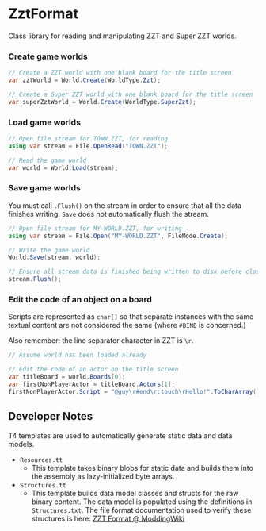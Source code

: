# ZztFormat

Class library for reading and manipulating ZZT and Super ZZT worlds.

### Create game worlds

```csharp
// Create a ZZT world with one blank board for the title screen
var zztWorld = World.Create(WorldType.Zzt);

// Create a Super ZZT world with one blank board for the title screen
var superZztWorld = World.Create(WorldType.SuperZzt);
```

### Load game worlds

```csharp
// Open file stream for TOWN.ZZT, for reading
using var stream = File.OpenRead("TOWN.ZZT");

// Read the game world
var world = World.Load(stream);
```

### Save game worlds

You must call `.Flush()` on the stream in order to ensure that all the data
finishes writing. `Save` does not automatically flush the stream.

```csharp
// Open file stream for MY-WORLD.ZZT, for writing
using var stream = File.Open("MY-WORLD.ZZT", FileMode.Create);

// Write the game world
World.Save(stream, world);

// Ensure all stream data is finished being written to disk before closing
stream.Flush();
```

### Edit the code of an object on a board

Scripts are represented as `char[]` so that separate instances with the same
textual content are not considered the same (where `#BIND` is concerned.)

Also remember: the line separator character in ZZT is `\r`.

```csharp
// Assume world has been loaded already

// Edit the code of an actor on the title screen
var titleBoard = world.Boards[0];
var firstNonPlayerActor = titleBoard.Actors[1];
firstNonPlayerActor.Script = "@guy\r#end\r:touch\rHello!".ToCharArray();
```

## Developer Notes

T4 templates are used to automatically generate static data and data models.

- `Resources.tt`
  - This template takes binary blobs for static data and builds them into the
    assembly as lazy-initialized byte arrays.
- `Structures.tt`
  - This template builds data model classes and structs for the raw binary
    content. The data model is populated using the definitions in
    `Structures.txt`. The file format documentation used to verify these
    structures is here:
    [ZZT Format @ ModdingWiki](https://moddingwiki.shikadi.net/wiki/ZZT_Format)
